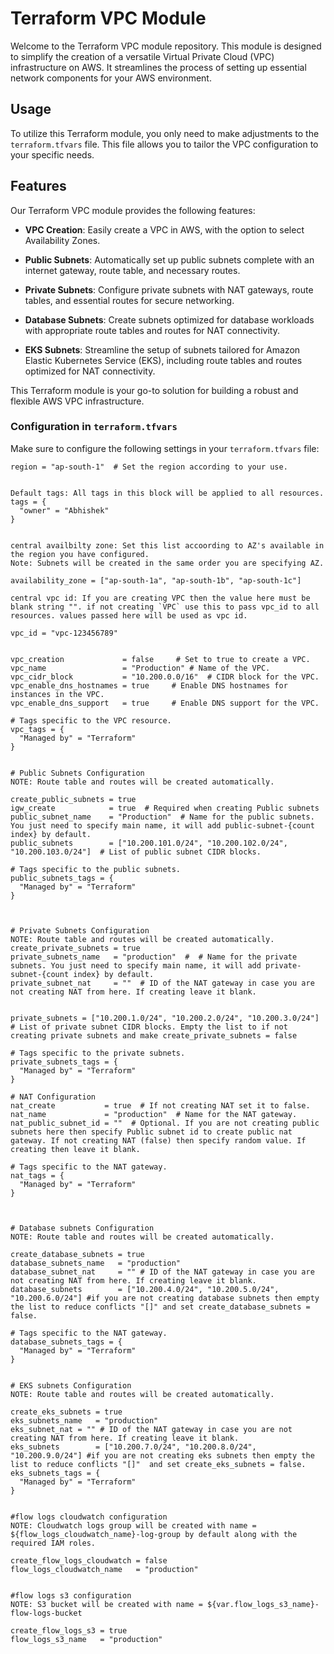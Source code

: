 # Terraform VPC Module

Welcome to the Terraform VPC module repository. This module is designed to simplify the creation of a versatile Virtual Private Cloud (VPC) infrastructure on AWS. It streamlines the process of setting up essential network components for your AWS environment.

## Usage

To utilize this Terraform module, you only need to make adjustments to the `terraform.tfvars` file. This file allows you to tailor the VPC configuration to your specific needs.


## Features

Our Terraform VPC module provides the following features:

- **VPC Creation**: Easily create a VPC in AWS, with the option to select Availability Zones.

- **Public Subnets**: Automatically set up public subnets complete with an internet gateway, route table, and necessary routes.

- **Private Subnets**: Configure private subnets with NAT gateways, route tables, and essential routes for secure networking.

- **Database Subnets**: Create subnets optimized for database workloads with appropriate route tables and routes for NAT connectivity.

- **EKS Subnets**: Streamline the setup of subnets tailored for Amazon Elastic Kubernetes Service (EKS), including route tables and routes optimized for NAT connectivity.

This Terraform module is your go-to solution for building a robust and flexible AWS VPC infrastructure.

### Configuration in `terraform.tfvars`

Make sure to configure the following settings in your `terraform.tfvars` file:

```hcl
region = "ap-south-1"  # Set the region according to your use.

```
```hcl

Default tags: All tags in this block will be applied to all resources.
tags = {
  "owner" = "Abhishek"
}

```

```hcl

central availbilty zone: Set this list accoording to AZ's available in the region you have configured.
Note: Subnets will be created in the same order you are specifying AZ.

availability_zone = ["ap-south-1a", "ap-south-1b", "ap-south-1c"]

```

```hcl
central vpc id: If you are creating VPC then the value here must be blank string "". if not creating `VPC` use this to pass vpc_id to all resources. values passed here will be used as vpc id. 

vpc_id = "vpc-123456789"
``````

```hcl

vpc_creation             = false     # Set to true to create a VPC.
vpc_name                 = "Production" # Name of the VPC.
vpc_cidr_block           = "10.200.0.0/16"  # CIDR block for the VPC.
vpc_enable_dns_hostnames = true     # Enable DNS hostnames for instances in the VPC.
vpc_enable_dns_support   = true     # Enable DNS support for the VPC.

# Tags specific to the VPC resource.
vpc_tags = {
  "Managed by" = "Terraform"
}
```

```hcl

# Public Subnets Configuration
NOTE: Route table and routes will be created automatically.

create_public_subnets = true 
igw_create            = true  # Required when creating Public subnets
public_subnet_name    = "Production"  # Name for the public subnets. You just need to specify main name, it will add public-subnet-{count index} by default.
public_subnets        = ["10.200.101.0/24", "10.200.102.0/24", "10.200.103.0/24"]  # List of public subnet CIDR blocks.

# Tags specific to the public subnets.
public_subnets_tags = {
  "Managed by" = "Terraform"
}


```

```hcl

# Private Subnets Configuration
NOTE: Route table and routes will be created automatically.
create_private_subnets = true 
private_subnets_name   = "production"  #  # Name for the private subnets. You just need to specify main name, it will add private-subnet-{count index} by default.
private_subnet_nat     = ""  # ID of the NAT gateway in case you are not creating NAT from here. If creating leave it blank.


private_subnets = ["10.200.1.0/24", "10.200.2.0/24", "10.200.3.0/24"] # List of private subnet CIDR blocks. Empty the list to if not creating private subnets and make create_private_subnets = false

# Tags specific to the private subnets.
private_subnets_tags = {
  "Managed by" = "Terraform"
}

# NAT Configuration
nat_create           = true  # If not creating NAT set it to false.
nat_name             = "production"  # Name for the NAT gateway.
nat_public_subnet_id = ""  # Optional. If you are not creating public subnets here then specify Public subnet id to create public nat gateway. If not creating NAT (false) then specify random value. If creating then leave it blank.

# Tags specific to the NAT gateway.
nat_tags = {
  "Managed by" = "Terraform"
}


```

```hcl

# Database subnets Configuration
NOTE: Route table and routes will be created automatically.

create_database_subnets = true
database_subnets_name   = "production"
database_subnet_nat     = "" # ID of the NAT gateway in case you are not creating NAT from here. If creating leave it blank.
database_subnets        = ["10.200.4.0/24", "10.200.5.0/24", "10.200.6.0/24"] #if you are not creating database subnets then empty the list to reduce conflicts "[]" and set create_database_subnets = false.

# Tags specific to the NAT gateway.
database_subnets_tags = {
  "Managed by" = "Terraform"
}

```

```hcl

# EKS subnets Configuration
NOTE: Route table and routes will be created automatically.

create_eks_subnets = true
eks_subnets_name   = "production"
eks_subnet_nat = "" # ID of the NAT gateway in case you are not creating NAT from here. If creating leave it blank.
eks_subnets        = ["10.200.7.0/24", "10.200.8.0/24", "10.200.9.0/24"] #if you are not creating eks subnets then empty the list to reduce conflicts "[]"  and set create_eks_subnets = false.
eks_subnets_tags = {
  "Managed by" = "Terraform"
}

```

```hcl

#flow logs cloudwatch configuration
NOTE: Cloudwatch logs group will be created with name = ${flow_logs_cloudwatch_name}-log-group by default along with the required IAM roles.

create_flow_logs_cloudwatch = false
flow_logs_cloudwatch_name   = "production"

```


```hcl

#flow logs s3 configuration
NOTE: S3 bucket will be created with name = ${var.flow_logs_s3_name}-flow-logs-bucket

create_flow_logs_s3 = true
flow_logs_s3_name   = "production"


```